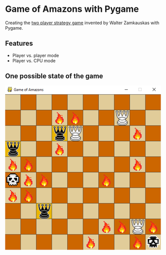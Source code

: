 # Game of Amazons with Pygame

Creating the [two player strategy game](https://en.wikipedia.org/wiki/Game_of_the_Amazons) invented by Walter Zamkauskas with Pygame.

## Features
* Player vs. player mode
* Player vs. CPU mode

## One possible state of the game
![One possible state of the game](https://github.com/squarematr1x/Game-of-Amazons-with-Pygame/blob/master/screenshots/screenshot2.png)
